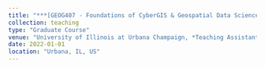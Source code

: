 ```yaml
---
title: "***[GEOG407 - Foundations of CyberGIS & Geospatial Data Science](https://courses.illinois.edu/schedule/2022/spring/GEOG/407)***"
collection: teaching
type: "Graduate Course"
venue: "University of Illinois at Urbana Champaign, *Teaching Assistant*, 2022 Spring"
date: 2022-01-01
location: "Urbana, IL, US"
---
```



